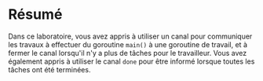 # Résumé

Dans ce laboratoire, vous avez appris à utiliser un canal pour communiquer les travaux à effectuer du goroutine `main()` à une goroutine de travail, et à fermer le canal lorsqu'il n'y a plus de tâches pour le travailleur. Vous avez également appris à utiliser le canal `done` pour être informé lorsque toutes les tâches ont été terminées.
